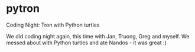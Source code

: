 # pytron

Coding Night: Tron with Python turtles

We did coding night again, this time with Jan, Truong, Greg and myself. We messed about with Python turtles and ate Nandos - it was great :)
